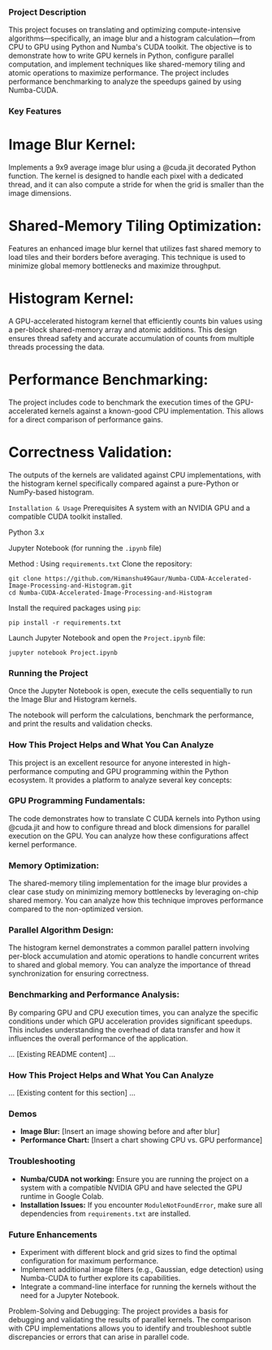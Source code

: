 ### Project Description

This project focuses on translating and optimizing compute-intensive algorithms—specifically, an image blur and a histogram calculation—from CPU to GPU using Python and Numba's CUDA toolkit. The objective is to demonstrate how to write GPU kernels in Python, configure parallel computation, and implement techniques like shared-memory tiling and atomic operations to maximize performance. The project includes performance benchmarking to analyze the speedups gained by using Numba-CUDA.

### Key Features

# Image Blur Kernel:
Implements a 9x9 average image blur using a @cuda.jit decorated Python function. The kernel is designed to handle each pixel with a dedicated thread, and it can also compute a stride for when the grid is smaller than the image dimensions.

# Shared-Memory Tiling Optimization:
Features an enhanced image blur kernel that utilizes fast shared memory to load tiles and their borders before averaging. This technique is used to minimize global memory bottlenecks and maximize throughput.

# Histogram Kernel:
A GPU-accelerated histogram kernel that efficiently counts bin values using a per-block shared-memory array and atomic additions. This design ensures thread safety and accurate accumulation of counts from multiple threads processing the data.

# Performance Benchmarking:
The project includes code to benchmark the execution times of the GPU-accelerated kernels against a known-good CPU implementation. This allows for a direct comparison of performance gains.

# Correctness Validation:
The outputs of the kernels are validated against CPU implementations, with the histogram kernel specifically compared against a pure-Python or NumPy-based histogram.

``Installation & Usage``
Prerequisites
A system with an NVIDIA GPU and a compatible CUDA toolkit installed.

Python 3.x

Jupyter Notebook (for running the `.ipynb` file)

Method : Using ``requirements.txt`` 
Clone the repository: 
```
git clone https://github.com/Himanshu49Gaur/Numba-CUDA-Accelerated-Image-Processing-and-Histogram.git
cd Numba-CUDA-Accelerated-Image-Processing-and-Histogram
```

Install the required packages using `pip`:
```
pip install -r requirements.txt
```

Launch Jupyter Notebook and open the `Project.ipynb` file:
```
jupyter notebook Project.ipynb
```

### Running the Project
Once the Jupyter Notebook is open, execute the cells sequentially to run the Image Blur and Histogram kernels.

The notebook will perform the calculations, benchmark the performance, and print the results and validation checks.

### How This Project Helps and What You Can Analyze
This project is an excellent resource for anyone interested in high-performance computing and GPU programming within the Python ecosystem. It provides a platform to analyze several key concepts:

### GPU Programming Fundamentals:
The code demonstrates how to translate C CUDA kernels into Python using @cuda.jit and how to configure thread and block dimensions for parallel execution on the GPU. You can analyze how these configurations affect kernel performance.

### Memory Optimization:
The shared-memory tiling implementation for the image blur provides a clear case study on minimizing memory bottlenecks by leveraging on-chip shared memory. You can analyze how this technique improves performance compared to the non-optimized version.

### Parallel Algorithm Design:
The histogram kernel demonstrates a common parallel pattern involving per-block accumulation and atomic operations to handle concurrent writes to shared and global memory. You can analyze the importance of thread synchronization for ensuring correctness.

### Benchmarking and Performance Analysis:
By comparing GPU and CPU execution times, you can analyze the specific conditions under which GPU acceleration provides significant speedups. This includes understanding the overhead of data transfer and how it influences the overall performance of the application.

... [Existing README content] ...

### How This Project Helps and What You Can Analyze

... [Existing content for this section] ...

### Demos
* **Image Blur:** [Insert an image showing before and after blur]
* **Performance Chart:** [Insert a chart showing CPU vs. GPU performance]

### Troubleshooting
* **Numba/CUDA not working:** Ensure you are running the project on a system with a compatible NVIDIA GPU and have selected the GPU runtime in Google Colab.
* **Installation Issues:** If you encounter `ModuleNotFoundError`, make sure all dependencies from `requirements.txt` are installed.

### Future Enhancements
* Experiment with different block and grid sizes to find the optimal configuration for maximum performance.
* Implement additional image filters (e.g., Gaussian, edge detection) using Numba-CUDA to further explore its capabilities.
* Integrate a command-line interface for running the kernels without the need for a Jupyter Notebook.

Problem-Solving and Debugging: The project provides a basis for debugging and validating the results of parallel kernels. The comparison with CPU implementations allows you to identify and troubleshoot subtle discrepancies or errors that can arise in parallel code.

